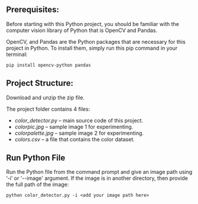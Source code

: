 ## Prerequisites:
Before starting with this Python project, 
you should be familiar with the computer vision library of Python
that is OpenCV and Pandas.

OpenCV, and Pandas are the Python packages that are necessary for this project in Python.
To install them, simply run this pip command in your terminal:

` pip install opencv-python pandas `

## Project Structure:
Download and unzip the zip file.

The project folder contains 4 files:

- *color_detector.py* – main source code of this project.
- *colorpic.jpg* – sample image 1 for experimenting.
- *colorpalette.jpg* – sample image 2 for experimenting.
- *colors.csv* – a file that contains the color dataset.

## Run Python File

Run the Python file from the command prompt and give an image path using ‘-i’ or '--image' argument. If the image is in another directory, then provide the full path of the image:

` python color_detector.py -i <add your image path here> `
